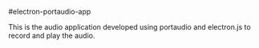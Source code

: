 #electron-portaudio-app

This is the audio application developed using portaudio and electron.js to record and play the audio. 
